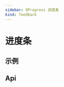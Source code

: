 ```yaml
---
sidebar: OProgress 进度条
kind: feedback
---
```


# 进度条

## 示例

<!-- @usage ProgressUsage -->
<!-- @case:a|k|e ProgressSize -->

## Api

<!-- @api OProgress -->
